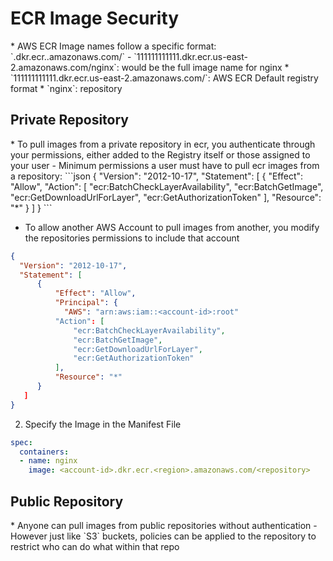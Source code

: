 <h1>ECR Image Security</h1>
* AWS ECR Image names follow a specific format: `<account-id>.dkr.ecr.<region>.amazonaws.com/<repository>`
  - `111111111111.dkr.ecr.us-east-2.amazonaws.com/nginx`: would be the full image name for nginx
    * `111111111111.dkr.ecr.us-east-2.amazonaws.com/`: AWS ECR Default registry format
    * `nginx`: repository
<h2>Private Repository</h2>
* To pull images from a private repository in ecr, you authenticate through your permissions, either added to the Registry itself or those assigned to your user
  - Minimum permissions a user must have to pull ecr images from a repository:
  ```json
  {
    "Version": "2012-10-17",
    "Statement": [
        {
            "Effect": "Allow",
            "Action": [
                "ecr:BatchCheckLayerAvailability",
                "ecr:BatchGetImage",
                "ecr:GetDownloadUrlForLayer",
                "ecr:GetAuthorizationToken"
            ],
            "Resource": "*"
        }
     ]
  }
```

* To allow another AWS Account to pull images from another, you modify the repositories permissions to include that account
```json
{
  "Version": "2012-10-17",
  "Statement": [
      {
          "Effect": "Allow",
          "Principal": {
            "AWS": "arn:aws:iam::<account-id>:root"
          "Action": [
              "ecr:BatchCheckLayerAvailability",
              "ecr:BatchGetImage",
              "ecr:GetDownloadUrlForLayer",
              "ecr:GetAuthorizationToken"
          ],
          "Resource": "*"
      } 
   ]
}
```

2. Specify the Image in the Manifest File
  ```yml
  spec:
    containers:
    - name: nginx
      image: <account-id>.dkr.ecr.<region>.amazonaws.com/<repository>
  ```

<h2>Public Repository</h2>
* Anyone can pull images from public repositories without authentication
  - However just like `S3` buckets, policies can be applied to the repository to restrict who can do what within that repo
